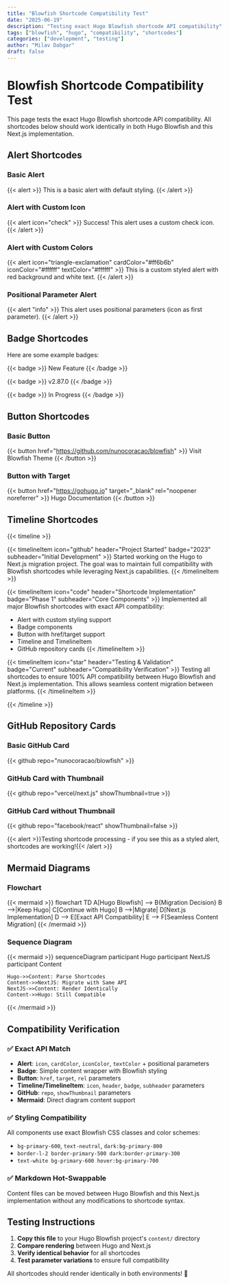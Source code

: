 ```yaml
---
title: "Blowfish Shortcode Compatibility Test"
date: "2025-06-19"
description: "Testing exact Hugo Blowfish shortcode API compatibility"
tags: ["blowfish", "hugo", "compatibility", "shortcodes"]
categories: ["development", "testing"]
author: "Milav Dabgar"
draft: false
---
```


# Blowfish Shortcode Compatibility Test

This page tests the exact Hugo Blowfish shortcode API compatibility. All shortcodes below should work identically in both Hugo Blowfish and this Next.js implementation.

## Alert Shortcodes

### Basic Alert

{{< alert >}}
This is a basic alert with default styling.
{{< /alert >}}

### Alert with Custom Icon

{{< alert icon="check" >}}
Success! This alert uses a custom check icon.
{{< /alert >}}

### Alert with Custom Colors

{{< alert icon="triangle-exclamation" cardColor="#ff6b6b" iconColor="#ffffff" textColor="#ffffff" >}}
This is a custom styled alert with red background and white text.
{{< /alert >}}

### Positional Parameter Alert

{{< alert "info" >}}
This alert uses positional parameters (icon as first parameter).
{{< /alert >}}

## Badge Shortcodes

Here are some example badges:

{{< badge >}}
New Feature
{{< /badge >}}

{{< badge >}}
v2.87.0
{{< /badge >}}

{{< badge >}}
In Progress
{{< /badge >}}

## Button Shortcodes

### Basic Button

{{< button href="https://github.com/nunocoracao/blowfish" >}}
Visit Blowfish Theme
{{< /button >}}

### Button with Target

{{< button href="https://gohugo.io" target="_blank" rel="noopener noreferrer" >}}
Hugo Documentation
{{< /button >}}

## Timeline Shortcodes

{{< timeline >}}

{{< timelineItem icon="github" header="Project Started" badge="2023" subheader="Initial Development" >}}
Started working on the Hugo to Next.js migration project. The goal was to maintain full compatibility with Blowfish shortcodes while leveraging Next.js capabilities.
{{< /timelineItem >}}

{{< timelineItem icon="code" header="Shortcode Implementation" badge="Phase 1" subheader="Core Components" >}}
Implemented all major Blowfish shortcodes with exact API compatibility:
- Alert with custom styling support
- Badge components  
- Button with href/target support
- Timeline and TimelineItem
- GitHub repository cards
{{< /timelineItem >}}

{{< timelineItem icon="star" header="Testing & Validation" badge="Current" subheader="Compatibility Verification" >}}
Testing all shortcodes to ensure 100% API compatibility between Hugo Blowfish and Next.js implementation. This allows seamless content migration between platforms.
{{< /timelineItem >}}

{{< /timeline >}}

## GitHub Repository Cards

### Basic GitHub Card

{{< github repo="nunocoracao/blowfish" >}}

### GitHub Card with Thumbnail

{{< github repo="vercel/next.js" showThumbnail=true >}}

### GitHub Card without Thumbnail

{{< github repo="facebook/react" showThumbnail=false >}}

{{< alert >}}Testing shortcode processing - if you see this as a styled alert, shortcodes are working!{{< /alert >}}

## Mermaid Diagrams

### Flowchart

{{< mermaid >}}
flowchart TD
    A[Hugo Blowfish] --> B{Migration Decision}
    B -->|Keep Hugo| C[Continue with Hugo]
    B -->|Migrate| D[Next.js Implementation]
    D --> E[Exact API Compatibility]
    E --> F[Seamless Content Migration]
{{< /mermaid >}}

### Sequence Diagram

{{< mermaid >}}
sequenceDiagram
    participant Hugo
    participant NextJS
    participant Content
    
    Hugo->>Content: Parse Shortcodes
    Content->>NextJS: Migrate with Same API
    NextJS->>Content: Render Identically
    Content->>Hugo: Still Compatible
{{< /mermaid >}}

## Compatibility Verification

### ✅ Exact API Match

- **Alert**: `icon`, `cardColor`, `iconColor`, `textColor` + positional parameters
- **Badge**: Simple content wrapper with Blowfish styling
- **Button**: `href`, `target`, `rel` parameters
- **Timeline/TimelineItem**: `icon`, `header`, `badge`, `subheader` parameters
- **GitHub**: `repo`, `showThumbnail` parameters
- **Mermaid**: Direct diagram content support

### ✅ Styling Compatibility

All components use exact Blowfish CSS classes and color schemes:
- `bg-primary-600`, `text-neutral`, `dark:bg-primary-800`
- `border-l-2 border-primary-500 dark:border-primary-300`
- `text-white bg-primary-600 hover:bg-primary-700`

### ✅ Markdown Hot-Swappable

Content files can be moved between Hugo Blowfish and this Next.js implementation without any modifications to shortcode syntax.

## Testing Instructions

1. **Copy this file** to your Hugo Blowfish project's `content/` directory
2. **Compare rendering** between Hugo and Next.js
3. **Verify identical behavior** for all shortcodes
4. **Test parameter variations** to ensure full compatibility

All shortcodes should render identically in both environments! 🎉
